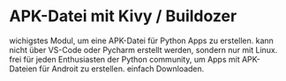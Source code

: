 # APK-Datei mit Kivy / Buildozer
wichigstes Modul, um eine APK-Datei für Python Apps zu erstellen.
kann nicht über VS-Code oder Pycharm erstellt werden, sondern nur mit Linux.
frei für jeden Enthusiasten der Python community, um Apps mit APK-Dateien für Androit zu erstellen.
einfach Downloaden.

